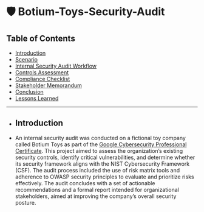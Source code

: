 # 🛡️ Botium-Toys-Security-Audit
## Table of Contents
- [Introduction](#Introduction)
- [Scenario](#scenario)
- [Internal Security Audit Workflow](#internal-security-audit-workflow)
- [Controls Assessment](#controls-assessment)
- [Compliance Checklist](#compliance-checklist)
- [Stakeholder Memorandum](#stakeholder-memorandum)
- [Conclusion](#conclusion)
- [Lessons Learned](#lessons-learned)
- --
- ##  Introduction
- An internal security audit was conducted on a fictional toy company called Botium Toys as part of the [Google Cybersecurity Professional Certificate](#https://www.coursera.org/google-certificates/cybersecurity-certificate).
This project aimed to assess the organization’s existing security controls, identify critical vulnerabilities, and determine whether its security framework aligns with the NIST Cybersecurity Framework (CSF). The audit process included the use of risk matrix tools and adherence to OWASP security principles to evaluate and prioritize risks effectively. The audit concludes with a set of actionable recommendations and a formal report intended for organizational stakeholders, aimed at improving the company’s overall security posture.

